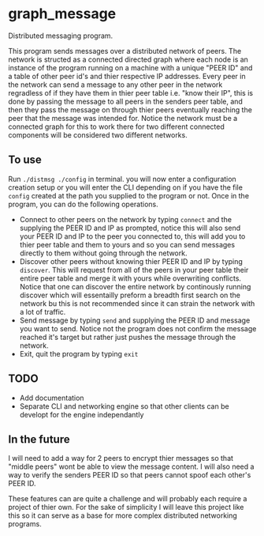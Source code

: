 # graph_message
Distributed messaging program.

This program sends messages over a distributed network of peers. The network is structed as a connected directed graph where each node is an instance of the program running on a machine with a unique "PEER ID" and a table of other peer id's and thier respective IP addresses.
Every peer in the network can send a message to any other peer in the network regradless of if they have them in thier peer table i.e. "know their IP", this is done by passing the message to all peers in the senders peer table, and then they pass the message on through thier peers eventually reaching the peer that the message was intended for.
Notice the network must be a connected graph for this to work there for two different connected components will be considered two different networks.

## To use
Run `./distmsg ./config` in terminal. you will now enter a configuration creation setup or you will enter the CLI depending on if you have the file `config` created at the path you supplied to the program or not.
Once in the program, you can do the following operations.
- Connect to other peers on the network by typing `connect` and the supplying the PEER ID and IP as prompted, notice this will also send your PEER ID and IP to the peer you connected to, this will add you to thier peer table and them to yours and so you can send messages directly to them without going through the network.
- Discover other peers without knowing thier PEER ID and IP by typing `discover`. This will request from all of the peers in your peer table their entire peer table and merge it with yours while overwriting conflicts. Notice that one can discover the entire network by continously running discover which will essentailly preform a breadth first search on the network bu this is not recommended since it can strain the network with a lot of traffic.
- Send message by typing `send` and supplying the PEER ID and message you want to send. Notice not the program does not confirm the message reached it's target but rather just pushes the message through the network.
- Exit, quit the program by typing `exit`
  

## TODO
- Add documentation
- Separate CLI and networking engine so that other clients can be developt for the engine independantly

## In the future
I will need to add a way for 2 peers to encrypt thier messages so that "middle peers" wont be able to view the message content.
I will also need a way to verify the senders PEER ID so that peers cannot spoof each other's PEER ID.

These features can are quite a challenge and will probably each require a project of thier own. For the sake of simplicity I will leave this project like this so it can serve as a base for more complex distributed networking programs.

